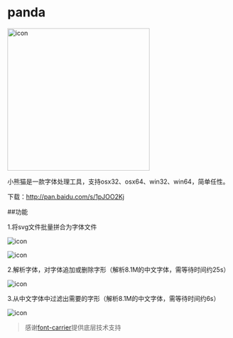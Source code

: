 # panda

<p><img src="https://raw.githubusercontent.com/stormtea123/panda/master/icon.png" alt="icon" width="320" height="320"></p>

小熊猫是一款字体处理工具，支持osx32、osx64、win32、win64，简单任性。

下载：http://pan.baidu.com/s/1pJOO2Kj

##功能

1.将svg文件批量拼合为字体文件

<p><img src="https://raw.githubusercontent.com/stormtea123/panda/master/demo/1.png" alt="icon"></p>

<p><img src="https://raw.githubusercontent.com/stormtea123/panda/master/demo/2.png" alt="icon"></p>

2.解析字体，对字体追加或删除字形（解析8.1M的中文字体，需等待时间约25s）

<p><img src="https://raw.githubusercontent.com/stormtea123/panda/master/demo/3.png" alt="icon"></p>

3.从中文字体中过滤出需要的字形（解析8.1M的中文字体，需等待时间约6s）

<p><img src="https://raw.githubusercontent.com/stormtea123/panda/master/demo/4.png" alt="icon"></p>

> 感谢<a href="https://github.com/purplebamboo/font-carrier">font-carrier</a>提供底层技术支持



